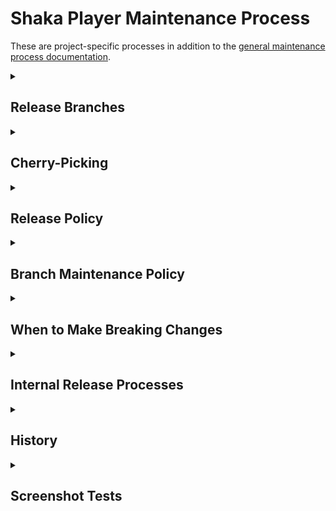 # Shaka Player Maintenance Process

These are project-specific processes in addition to the
[general maintenance process documentation](./).


<details>
<summary>
<h2>Release Branches</h2>
</summary>

Feature release are made from the `main` branch.  Any time that happens, our
release automation will automatically create a release branch.  So, for
example, when `v4.1.0` was released from `main`, a branch named `v4.1.x` was
automatically created.

Future bug fixes would be cherry-picked from `main` to `v4.1.x` to create the
releases `v4.1.1`, `v4.1.2`, etc., and the branch would become more stable over
time.
</details>


<details>
<summary>
<h2>Cherry-Picking</h2>
</summary>

Features are never cherry-picked to a release branch.  This would go against
[semantic versioning](https://semver.org/), which says that a patch-level
release (third digit) can only contain backward-compatible bug fixes.
Features scoped to test infrastructure or the demo app are an exception, since
those are not part of the library itself.

### Interactive Cherry-Pick Tool

We use a [custom tool](https://github.com/shaka-project/shaka-github-tools/tree/main/interactive-cherry-pick)
to perform an interactive cherry-pick.  This is similar to the interactive
rebase of `git`.  When you run the tool, your default editor opens with a list
of commits you may want to cherry-pick.  Any commits left in the file when you
quit the editor are cherry-picked using `git`.

If a commit fails to cherry-pick, the maintainer is given an error message from
git and must either fix the conflict or instruct git to skip the commit.

Cherry-picks can be done 1 or more times between bug-fix releases.  The release
is finally made by merging the release PR for the branch.

For example, after installing the tool:

```sh
# Go to the Shaka Player repo.
cd /path/to/shaka-player

# Check out a release branch tracking the _upstream_ repo:
git checkout -b v3.3.x upstream/v3.3.x
# Or if you already have such a branch locally:
git checkout v3.3.x

# Inspect all commits since a particular main-branch tag.
# If the most recent v3.3.x release was v3.3.1, the tag
# v3.3.1-main is the same point in history for the main branch.
interactive-cherry-pick v3.3.1-main

# If you don't use the recommended "upstream" remote name,
# you can specify the name of your remote.  For example,
# if you named the shaka-project/shaka-player remote "google",
# you could run this to cherry-pick from that specific remote:
interactive-cherry-pick v3.3.1-main google
```

Pre-work:
 1. Install the interactive cherry-pick tool:
    https://github.com/shaka-project/shaka-github-tools/tree/main/interactive-cherry-pick#installation
 1. Create a local branch in Shaka Player tracking an upstream release branch

Cherry-picking:
 1. Cherry-pick the necessary changes **skipping all feature commits** (see also
    ["What to Pick"](#what-to-pick) below)

    > :information_source: **NOTE**: If you aren't sure about a commit, you can
    > select it now and change your mind later if there are merge conflicts
    > and/or test failures

 1. Fix any merge conflicts that come up, or choose to skip the current commit
    with `git cherry-pick --skip`
 1. Run the compiler with `python build/all.py`
 1. Run the tests with `python build/test.py`
 1. If any tests fail, make the necessary changes to fix the cherry-picked
    commit that caused the failure (either to amend the earlier commits, or as
    a new commit on top)
 1. When the build and all tests pass, push the cherry-picked commits upstream
    with `git push`


### What to Pick

 - Most bug fixes are cherry-picked to active release branches.
 - Some bug fixes won't apply to a branch because they deal with features not
   present in that branch.
 - Some bug fixes won't apply to a branch because the code in the branch is too
   different, in which case [a decision must be made](https://quotecatalog.com/quote/mitch-hedberg-i-write-jokes-f-jpXNBB1)
   about whether porting the fix to the branch is worth the effort.  The
   maintainer will have to consider both the severity of the issue and the
   difficulty of fixing conflicts or reimplementation.
   - If a conflict is trivial to resolve, or if there are no conflicts in a
     commit, the commit may be pushed directly to the release branch.
   - If reimplementation of a commit is required, please submit a PR to the
     branch instead of pushing directly.
 - Non-code changes (docs, tests, demo, etc) are sometimes cherry-picked to
   branches, depending on what the change is and whether it makes sense for
   that branch.
 - **Features are never cherry-picked** to release branches, as this would
   break semantic versioning.
</details>


<details>
<summary>
<h2>Release Policy</h2>
</summary>

Maintainers can make a feature release at almost any time.  There is no need to
wait to batch up any particular number of changes or any particular significant
features.


### Chromecast app IDs for feature releases

As long as we have our own Cast communication in Shaka Player (see
https://github.com/shaka-project/shaka-player/issues/4214 for plans to change
this), each feature release branch needs its own Cast receiver app registered.
The newly registered ID must be put in `demo/index.html` and
`docs/tutorials/ui.md` (search `data-shaka-player-cast-receiver-id` and
`castReceiverAppId`).

The registration must currently be done by Google.  It is acceptable for a
non-Google maintainer to make a feature release, then ask the team at Google to
follow up with an updated receiver ID in a `.1` release afterward.  The impact
will only be to the demo app and documentation.
</details>


<details>
<summary>
<h2>Branch Maintenance Policy</h2>
</summary>

We will cherry-pick bug fixes to LTS branches, plus the most recent 2 release
branches.

There are two kinds of branches we will dub LTS:
 - The last feature release (minor release number) before a breaking release
   (major release number) will receive fixes for 1 year
   - _For example, v3.3 (right before v4.0) will be fixed for 1 year past the
     release of v4.0.0 (until April 30, 2023)._
 - The release currently used by the Cast Application Framework will continue
   to receive fixes until CAF upgrades to a newer Shaka Player release by
   default
   - _As of June, 2022, this is currently v3.2._
   - _Cherry-picking for any CAF-specific branch is the responsibility of the
     team at Google, rather than non-Google maintainers._

In addition to LTS branches, the most recent two branches will always receive
fixes.  If the most recent release branch is v4.1, the most recent two branches
would be v4.1 and v4.0.  After v4.2 is released, the most recent two branches
would become v4.2 and v4.1.  Unless v4.0 was the current CAF branch, we would
stop fixing v4.0 when v4.2 is released.

To see current branch maintenance status, refer to
[maintained-branches.md in Shaka Player.](https://github.com/shaka-project/shaka-player/blob/main/maintained-branches.md#readme)
</details>


<details>
<summary>
<h2>When to Make Breaking Changes</h2>
</summary>

We should make breaking changes infrequently if we can.  The goal should be one
breaking release per year at most.  If changes can be made in a
backward-compatible way (with a shim or behind a non-default configuration),
they should be.  Then they can be released in a normal feature release.

Deprecated features, shims, and temporary configurations can be removed when a
major (breaking) release is finally made.

For example, in v4.0, we were forced to make a change that disabled HLS support
for older smart TVs.  In that same release, we removed deprecated methods,
configurations that were added to maintain compatibility with older releases,
etc.  Many of them had been marked deprecated for 6-12 months already.

Breaking changes need to be listed in
[`docs/tutorials/upgrade.md`](https://github.com/shaka-project/shaka-player/blob/main/docs/tutorials/upgrade.md),
with details on what application developers will need to do to cope with each
change.
</details>


<details>
<summary>
<h2>Internal Release Processes</h2>
</summary>

After making public releases, the following internal steps are taken at Google
to make the release available in our internal systems.  Detailed documents on
these processes are internal-only (go/shaka-player).

 1. Update the Chromecast receiver app URLs for the Shaka Player Demo

    > :pencil: **TODO**: Create subdomains in appspot that point to the latest
    > release for a branch, to eliminate the need to update receiver app URLs.

 1. Update Google3 (internal source repo)

    > :pencil: **TODO**: Automate this?

 1. Update [Google Hosted Libraries](https://developers.google.com/speed/libraries)

    > :pencil: **TODO**: Automate this?
</details>


<details>
<summary>
<h2>History</h2>
</summary>

Before v3.0, we didn't _strictly_ follow semantic versioning.

We would sometimes deprecate functionality (strictly speaking, a breaking
change) without bumping the major version.  App developers would get one
feature release with backward compatibility and a warning log before we removed
or changed part of the API in a breaking way.

We would also sometimes cherry-pick minor, backward compatible features to
release branches to get those out more quickly.

Since v3.0, we have stopped these practices and followed semantic versioning
strictly.
</details>

<details>
<summary>
<h2>Screenshot Tests</h2>
</summary>

Screenshot tests create some pre-defined layout, take a screenshot of it, and
compare that screenshot to an accepted version stored in the repo.  Debugging
failures in such tests and updating those screenshots requires some explanation.


### Screenshot Organization

All screenshots live in `test/test/assets/screenshots/` in the repo.
Each browser/platform combo gets its own subfolder, e.g. `firefox-Windows/`.

Within that, the accepted screenshot stored in the repo has a name constructed
of the name of the test suite, whether native text or UI text rendering is
used, and the name of the test case.  For example,
`text-displayer-ui-basic-cue.png`.

New screenshots are written to a related filename suffixed with `-new`, e.g.
`text-displayer-ui-basic-cue.png-new`.  A "diff" image highlighting the
differences between the accepted and new versions is written to a filename
suffixed with `-diff`, e.g. `text-displayer-ui-basic-cue.png-diff`.  Neither of
these files is stored in the repo.  They are only temporary outputs of the test
process, and are ignored by `.gitignore`.


### Reviewing Screenshots

A built-in tool in the repo allows the review of screenshots and their changes.
If your local Shaka Player demo is hosted at `http://localhost/shaka/demo/`,
the screenshot review tool is hosted at
`http://localhost/shaka/test/test/assets/screenshots/review.html`.

The top of the tool shows many filters you can apply to review only a subset of
browser/platform combos, suites, native vs UI rendering, or specific test
cases.  The screenshot tiles below will be automatically hidden/shown based on
your filters, and your filters modify the URL hash so that you can easily
reload without losing state.

When you mouse over a tile, you see the accepted version of the screenshot
only.  If you hold down the shift key, you will see the new version.  If you
hold down the control key, you will see the diff image, highlighting changed
areas in red.


### Getting Screenshots From Lab Tests

The screenshot tests run nightly in the test lab, and screenshots are taken and
saved on all platforms where we have that capability.

To review screenshot test failures from the nightly lab tests, go to the
["Selenium Lab Tests"](https://github.com/shaka-project/shaka-player/actions/workflows/selenium-lab-tests.yaml)
section of GitHub Actions and select the failed test run.  At the bottom of the
test run page, under the heading "Artifacts", you will see a number of
artifacts whose name starts with `screenshots-`, e.g.
`screenshots-FirefoxWindows`.  Download each of those you wish to review.

Next go to your local Shaka Player source, and unpack these zip files from
GitHub into `test/test/assets/screenshots/`.  On Linux, it looks something like
this:

```sh
cd /path/to/shaka-player/
cd test/test/assets/screenshots/
unzip -o ~/Downloads/screenshots-FirefoxWindows.zip
rm ~/Downloads/screenshots-FirefoxWindows.zip
```

After unpacking the zip files into your source directory, you now have the
`-new` and `-diff` images from those platforms in our lab.  You can reload the
review tool and review those changes/failures.


### Updating Screenshots

There are several cases where we need to update screenshots in the repo:

  1. After fixing bugs and generating new screenshots to reflect those fixes
  2. After browser/platform updates that significantly change rendering/layout
  3. After creating new screenshot test cases

Though you can update screenshots with those generated by your local browsers,
you should always run screenshot PRs through the
["Selenium Lab Tests"](https://github.com/shaka-project/shaka-player/actions/workflows/selenium-lab-tests.yaml)
action to get a complete set of updated screenshots for all supported
platforms.  (See ["Getting Screenshots From Lab Tests"](#getting-screenshots-from-lab-tests) above.)

The process for updating screenshots is:

  1. Run your PR (if any) through the "Selenium Lab Tests" action, or select a
     nightly run from `main` (see above)
  2. Download updated screenshots for all platforms with failures (see above)
  3. Review all screenshot changes in the review tool to make sure they are
     good changes we want to keep
  4. Run `python build/updateScreenshots.py` to find changed screenshots and
     rename `.png-new` files to `.png`
  5. Run `git add` on the updated screenshots
  6. Incorporate those screenshots into your existing PR, or create a new one

</details>
